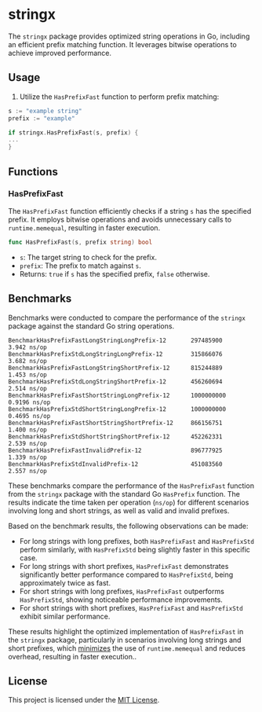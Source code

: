 # stringx

The `stringx` package provides optimized string operations in Go, including an efficient prefix matching function. It leverages bitwise operations to achieve improved performance.

## Usage

1. Utilize the `HasPrefixFast` function to perform prefix matching:
```go
s := "example string"
prefix := "example"

if stringx.HasPrefixFast(s, prefix) {
...
}
```

## Functions

### HasPrefixFast

The `HasPrefixFast` function efficiently checks if a string `s` has the specified prefix. It employs bitwise operations and avoids unnecessary calls to `runtime.memequal`, resulting in faster execution.

```go
func HasPrefixFast(s, prefix string) bool
```

- `s`: The target string to check for the prefix.
- `prefix`: The prefix to match against `s`.
- Returns: `true` if `s` has the specified prefix, `false` otherwise.

## Benchmarks

Benchmarks were conducted to compare the performance of the `stringx` package against the standard Go string operations.

```
BenchmarkHasPrefixFastLongStringLongPrefix-12      	297485900	         3.942 ns/op
BenchmarkHasPrefixStdLongStringLongPrefix-12       	315866076	         3.682 ns/op
BenchmarkHasPrefixFastLongStringShortPrefix-12     	815244889	         1.453 ns/op
BenchmarkHasPrefixStdLongStringShortPrefix-12      	456260694	         2.514 ns/op
BenchmarkHasPrefixFastShortStringLongPrefix-12     	1000000000	         0.9196 ns/op
BenchmarkHasPrefixStdShortStringLongPrefix-12      	1000000000	         0.4695 ns/op
BenchmarkHasPrefixFastShortStringShortPrefix-12    	866156751	         1.400 ns/op
BenchmarkHasPrefixStdShortStringShortPrefix-12     	452262331	         2.539 ns/op
BenchmarkHasPrefixFastInvalidPrefix-12             	896777925	         1.339 ns/op
BenchmarkHasPrefixStdInvalidPrefix-12              	451083560	         2.557 ns/op
```

These benchmarks compare the performance of the `HasPrefixFast` function from the `stringx` package with the standard Go `HasPrefix` function. The results indicate the time taken per operation (`ns/op`) for different scenarios involving long and short strings, as well as valid and invalid prefixes.

Based on the benchmark results, the following observations can be made:

- For long strings with long prefixes, both `HasPrefixFast` and `HasPrefixStd` perform similarly, with `HasPrefixStd` being slightly faster in this specific case.
- For long strings with short prefixes, `HasPrefixFast` demonstrates significantly better performance compared to `HasPrefixStd`, being approximately twice as fast.
- For short strings with long prefixes, `HasPrefixFast` outperforms `HasPrefixStd`, showing noticeable performance improvements.
- For short strings with short prefixes, `HasPrefixFast` and `HasPrefixStd` exhibit similar performance.

These results highlight the optimized implementation of `HasPrefixFast` in the `stringx` package, particularly in scenarios involving long strings and short prefixes, which [minimizes](https://godbolt.org/z/1ce5dvq63) the use of `runtime.memequal` and reduces overhead, resulting in faster execution..


## License

This project is licensed under the [MIT License](LICENSE).
